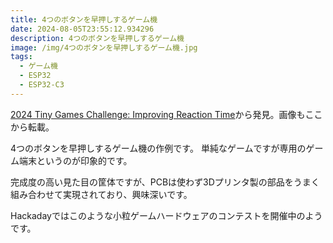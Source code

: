 ```yaml
---
title: 4つのボタンを早押しするゲーム機
date: 2024-08-05T23:55:12.934296
description: 4つのボタンを早押しするゲーム機
image: /img/4つのボタンを早押しするゲーム機.jpg
tags:
  - ゲーム機
  - ESP32
  - ESP32-C3
---
```

[2024 Tiny Games Challenge: Improving Reaction Time](https://hackaday.com/2024/07/23/2024-tiny-games-challenge-improving-reaction-time/)から発見。画像もここから転載。

4つのボタンを早押しするゲーム機の作例です。
単純なゲームですが専用のゲーム端末というのが印象的です。

完成度の高い見た目の筐体ですが、PCBは使わず3Dプリンタ製の部品をうまく組み合わせて実現されており、興味深いです。

Hackadayではこのような小粒ゲームハードウェアのコンテストを開催中のようです。



